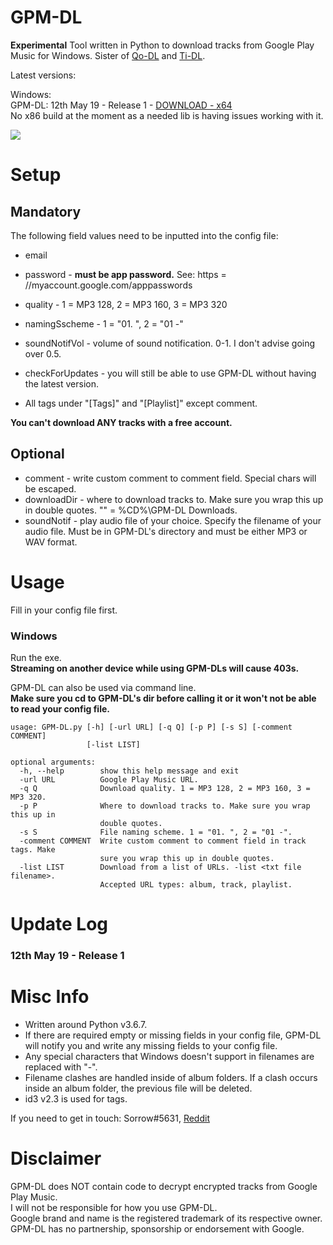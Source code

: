 # GPM-DL
**Experimental** Tool written in Python to download tracks from Google Play Music for Windows.
Sister of [Qo-DL](https://github.com/Sorrow446/Qo-DL) and [Ti-DL](https://github.com/Sorrow446/Ti-DL).

Latest versions:

Windows:   
GPM-DL: 12th May 19 - Release 1 - [DOWNLOAD - x64](https://thoas.feralhosting.com/sorrow/GPM-DL/Latest%20Build/GPM-DL_x64.exe)   
No x86 build at the moment as a needed lib is having issues working with it.   

![](https://thoas.feralhosting.com/sorrow/GPM-DL/b1.jpg)

# Setup
## Mandatory ##
The following field values need to be inputted into the config file:
- email
- password - **must be app password.** See: https = //myaccount.google.com/apppasswords
- quality - 1 = MP3 128, 2 = MP3 160, 3 = MP3 320
- namingSscheme - 1 = "01. ", 2 = "01 -"
- soundNotifVol - volume of sound notification. 0-1. I don't advise going over 0.5.
- checkForUpdates - you will still be able to use GPM-DL without having the latest version.

- All tags under "[Tags]" and "[Playlist]" except comment.

**You can't download ANY tracks with a free account.**
## Optional ##
- comment - write custom comment to comment field. Special chars will be escaped.
- downloadDir - where to download tracks to. Make sure you wrap this up in double quotes. "" = %CD%\GPM-DL Downloads.
- soundNotif - play audio file of your choice. Specify the filename of your audio file. Must be in GPM-DL's directory and must be either MP3 or WAV format.

# Usage
Fill in your config file first.

### Windows ###
Run the exe.   
**Streaming on another device while using GPM-DLs will cause 403s.**

GPM-DL can also be used via command line.   
**Make sure you cd to GPM-DL's dir before calling it or it won't not be able to read your config file.**   
```
usage: GPM-DL.py [-h] [-url URL] [-q Q] [-p P] [-s S] [-comment COMMENT]
                 [-list LIST]

optional arguments:
  -h, --help        show this help message and exit
  -url URL          Google Play Music URL.
  -q Q              Download quality. 1 = MP3 128, 2 = MP3 160, 3 = MP3 320.
  -p P              Where to download tracks to. Make sure you wrap this up in
                    double quotes.
  -s S              File naming scheme. 1 = "01. ", 2 = "01 -".
  -comment COMMENT  Write custom comment to comment field in track tags. Make
                    sure you wrap this up in double quotes.
  -list LIST        Download from a list of URLs. -list <txt file filename>.
                    Accepted URL types: album, track, playlist.
```
# Update Log #
### 12th May 19 - Release 1 ###

# Misc Info
- Written around Python v3.6.7.    
- If there are required empty or missing fields in your config file, GPM-DL will notify you and write any missing fields to your config file.
- Any special characters that Windows doesn't support in filenames are replaced with "-".    
- Filename clashes are handled inside of album folders. If a clash occurs inside an album folder, the previous file will be deleted.     
- id3 v2.3 is used for tags.

If you need to get in touch: Sorrow#5631, [Reddit](https://www.reddit.com/user/Sorrow446)

# Disclaimer
GPM-DL does NOT contain code to decrypt encrypted tracks from Google Play Music.    
I will not be responsible for how you use GPM-DL.    
Google brand and name is the registered trademark of its respective owner.    
GPM-DL has no partnership, sponsorship or endorsement with Google.    
